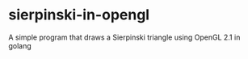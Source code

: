 # sierpinski-in-opengl
A simple program that draws a Sierpinski triangle using OpenGL 2.1 in golang
